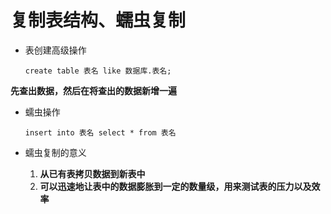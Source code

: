 # 复制表结构、蠕虫复制

- 表创建高级操作

  ```mysql
  create table 表名 like 数据库.表名;
  ```

  

**先查出数据，然后在将查出的数据新增一遍**

- 蠕虫操作

  ```mysql
  insert into 表名 select * from 表名
  ```

- 蠕虫复制的意义

  	1. **从已有表拷贝数据到新表中**
   	2. **可以迅速地让表中的数据膨胀到一定的数量级，用来测试表的压力以及效率**

